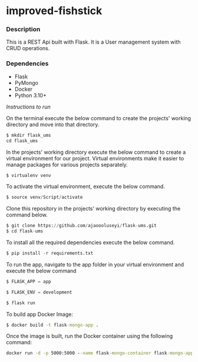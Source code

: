 # improved-fishstick

### Description
This is a REST Api built with Flask. It is a User management system with CRUD operations.

### Dependencies
* Flask
* PyMongo
* Docker
* Python 3.10+

_Instructions to run_

On the terminal execute the below command to create the projects' working directory and move into that directory.
 
```python
$ mkdir flask_ums
cd flask_ums
```

In the projects' working directory execute the below command to create a virtual environment for our project. Virtual environments make it easier to manage packages for various projects separately.

 
```python
$ virtualenv venv
```

To activate the virtual environment, execute the below command.

```python
$ source venv/Script/activate
```
Clone this repository in the projects' working directory by executing the command below.

```python
$ git clone https://github.com/ajaoooluseyi/flask-ums.git
$ cd flask-ums
```

To install all the required dependencies execute the below command.

```python
$ pip install -r requirements.txt
```

To run the app, navigate to the app folder in your virtual environment and execute the below command
```python
$ FLASK_APP = app

$ FLASK_ENV = development

$ flask run 
```
To build app Docker Image:
```cmd
$ docker build -t flask-mongo-app .
```
Once the image is built, run the Docker container using the following command:
```cmd
docker run -d -p 5000:5000 --name flask-mongo-container flask-mongo-app
```
